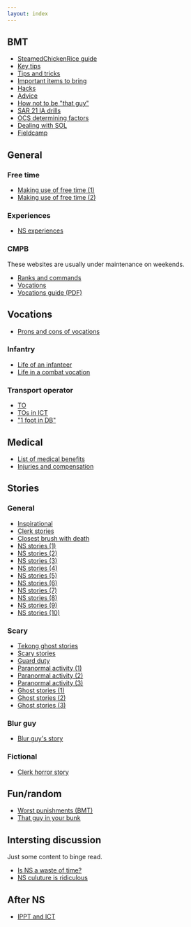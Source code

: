```yaml
---
layout: index
---
```


## BMT
- [SteamedChickenRice guide](https://www.reddit.com/r/singapore/comments/acp8bz/steamedchickenrice_guide_on_bmt/)
- [Key tips](https://www.reddit.com/r/singapore/comments/2x9ecv/gold_key_tips_for_those_who_are_just_about_to/)
- [Tips and tricks](https://www.reddit.com/r/NationalServiceSG/comments/eik1iy/tips_and_tricks_for_those_enlisting_to_saf/)
- [Important items to bring](https://www.reddit.com/r/singapore/comments/8a8isp/important_items_to_bring_for_bmt/)
- [Hacks](https://www.reddit.com/r/singapore/comments/abv9zl/hacks_for_bmt_during_ns_tekong/)
- [Advice](https://www.quora.com/Do-you-have-any-advice-for-people-who-are-going-to-National-Service-in-Singapore)
- [How not to be "that guy"](https://www.reddit.com/r/singapore/comments/bfbmt3/how_not_to_be_that_guy_in_bmtbptbrt/)
- [SAR 21 IA drills](https://www.reddit.com/r/NationalServiceSG/comments/dqj69p/can_someone_please_explain_the_stoppages_and_ia/)
- [OCS determining factors](https://www.reddit.com/r/singapore/comments/9ud8hk/determining_factors_to_get_into_ocs/) 
- [Dealing with SOL](https://www.reddit.com/r/singapore/comments/8krall/how_to_deal_with_sol_in_ns/)
- [Fieldcamp](https://www.reddit.com/r/singapore/comments/6uesq4/fieldcamp_in_ns/)

## General
### Free time
- [Making use of free time (1)](https://www.reddit.com/r/singapore/comments/9lwo39/how_much_free_time_are_u_given_during_ns_and_how/)
- [Making use of free time (2)](https://www.reddit.com/r/singapore/comments/ds06fe/what_can_i_do_to_make_best_use_of_free_time_in/)

### Experiences
- [NS experiences](https://www.reddit.com/r/singapore/comments/9nwu7c/nervous_for_ns_anyone_care_to_share_their/)

### CMPB
These websites are usually under maintenance on weekends.
- [Ranks and commands](https://www.cmpb.gov.sg/web/portal/cmpb/home/life-in-ns/saf/ranks-and-drill-commands)
- [Vocations](https://www.cmpb.gov.sg/web/portal/cmpb/home/ns-vocations/#explore-ns-vocations)
- [Vocations guide (PDF)](https://www.cmpb.gov.sg/web/wcm/connect/cmpb/226de7de-4248-498d-a595-fabee56c4b73/ns-vocations-handbook.pdf?MOD=AJPERES&CACHEID=ROOTWORKSPACE.Z18_1QK41482L8MQ70QO51TJLK00Q6-226de7de-4248-498d-a595-fabee56c4b73-mNB41uf)


## Vocations
- [Prons and cons of vocations](https://www.reddit.com/r/singapore/comments/7nz5vf/ns_vocation_pros_and_cons/)

### Infantry
- [Life of an infanteer](https://www.reddit.com/r/singapore/comments/8v8svd/ns_whats_my_life_is_going_to_be_like_for_the_next/)
- [Life in a combat vocation](https://www.reddit.com/r/singapore/comments/8h7rz6/what_is_life_like_in_a_combat_vocation/)

### Transport operator
- [TO](https://www.reddit.com/r/singapore/comments/e9ysdq/ns_transport_operator_vocation/)
- [TOs in ICT](https://www.reddit.com/r/singapore/comments/ajxswd/what_do_transport_operators_do_during_ict/)
- ["1 foot in DB"](https://www.reddit.com/r/NationalServiceSG/comments/ebvd4q/is_the_1_foot_on_the_accelerator_1_foot_in_db/)


## Medical
- [List of medical benefits](https://www.reddit.com/r/singapore/comments/9w3uot/full_list_of_ns_medical_benefits/)
- [Injuries and compensation](https://www.reddit.com/r/singapore/comments/b8j9i0/a_guide_to_ns_injuries_compensation_process/)

## Stories
### General
- [Inspirational](https://www.reddit.com/r/singapore/comments/9t5ste/what_are_some_of_your_inspirationalinteresting/)
- [Clerk stories](https://www.reddit.com/r/singapore/comments/cj345e/interesting_nsf_clerk_stories/)
- [Closest brush with death](https://www.reddit.com/r/singapore/comments/8jbfxi/guys_who_finished_serving_ns_what_was_your/)
- [NS stories (1)](https://www.reddit.com/r/singapore/comments/dwaw4v/ns_stories/)
- [NS stories (2)](https://www.reddit.com/r/singapore/comments/dsb66t/ns_stories/)
- [NS stories (3)](https://www.reddit.com/r/singapore/comments/8itqkh/any_ns_stories_to_share_all_branches_of_service/)
- [NS stories (4)](https://www.reddit.com/r/singapore/comments/9fzajt/anyone_has_any_interestingshitty_ns_stories_they/)
- [NS stories (5)](https://www.reddit.com/r/singapore/comments/53n7gg/ns_stories/)
- [NS stories (6)](https://www.reddit.com/r/singapore/comments/5n9r43/ns_stories_time/)
- [NS stories (7)](https://www.reddit.com/r/singapore/comments/5z92a7/share_some_of_your_ns_stories/)
- [NS stories (8)](https://www.reddit.com/r/singapore/comments/5cbx7l/more_ns_stories/)
- [NS stories (9)](https://www.reddit.com/r/singapore/comments/501ykr/excurrent_ns_men_of_rsingapore_what_are_some_of/)
- [NS stories (10)](https://www.reddit.com/r/singapore/comments/9bsl3w/just_for_fun_and_nostalgia_what_are_some_of_your/)

### Scary
- [Tekong ghost stories](https://www.reddit.com/r/singapore/comments/c9q902/any_bmttekong_ghost_stories_to_share/)
- [Scary stories](https://www.reddit.com/r/singapore/comments/5iajz7/share_your_scary_ns_storiesexperiences/)
- [Guard duty](https://www.reddit.com/r/singapore/comments/akxnou/ns_did_you_experience_anything_supernatural/)
- [Paranormal activity (1)](https://www.reddit.com/r/singapore/comments/ar8cri/share_your_creepyparanormal_ns_stories_here/)
- [Paranormal activity (2)](https://www.reddit.com/r/singapore/comments/cyo2gi/nsfsns_men_what_are_some_paranormal_experiences/)
- [Paranormal activity (3)](https://www.reddit.com/r/singapore/comments/9t7nne/recent_supernatural_stories_from_ns/)
- [Ghost stories (1)](https://www.reddit.com/r/singapore/comments/54pxf7/scariest_ns_ghost_stories/)
- [Ghost stories (2)](https://www.reddit.com/r/singapore/comments/86syoy/any_ghost_stories_fron_your_ns_days/)
- [Ghost stories (3)](https://www.reddit.com/r/singapore/comments/86z0av/anymore_ghost_stories/)

### Blur guy
- [Blur guy's story](https://www.reddit.com/r/singapore/comments/9o3vb4/in_bmt_every_section_had_a_blur_guy_i_was_the_one/)

### Fictional
- [Clerk horror story](https://www.reddit.com/r/nosleep/comments/89l49t/i_was_a_clerk_in_the_singapore_army_something/)

## Fun/random
- [Worst punishments (BMT)](https://www.reddit.com/r/singapore/comments/7fswkq/worst_punishment_during_bmt/)
- [That guy in your bunk](https://www.reddit.com/r/singapore/comments/7hf5q2/nsfsnsmen_tell_us_about_that_guy_in_your_bunkunit/)

## Intersting discussion
Just some content to binge read.

- [Is NS a waste of time?](https://www.reddit.com/r/NationalServiceSG/comments/f68l6y/national_service_is_a_waste_of_time/)
- [NS culuture is ridiculous](https://www.reddit.com/r/singapore/comments/8w0q09/ns_culture_is_ridiculous/)

## After NS
- [IPPT and ICT](https://www.reddit.com/r/singapore/comments/edj9vf/question_about_ippts_and_ict_after_ns/)

<script>
import Contributors from '../components/Contributors.vue'
export default {
  components: {
    Contributors,
  }
}
</script>


<Contributors v-bind:usernames="['SteamedChickenRice','realsingapore', 'realsingapore', 'jthongling', 'okedokeloke', 'Kiriketsuki', 'HunterF22', '91sun']" />
